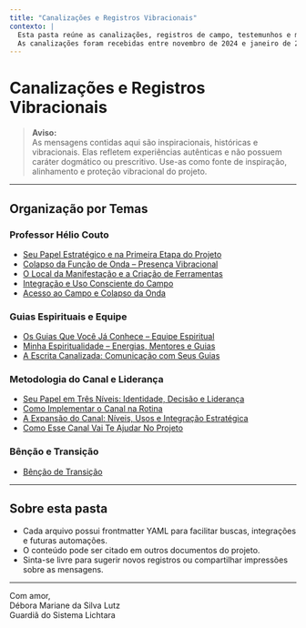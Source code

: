 ```yaml
---
title: "Canalizações e Registros Vibracionais"
contexto: |
  Esta pasta reúne as canalizações, registros de campo, testemunhos e mensagens vibracionais que fundamentam e protegem a Missão Aurora – Lichtara. Servem como fonte de inspiração, alinhamento e documentação viva dos processos energéticos que conduzem o projeto.
  As canalizações foram recebidas entre novembro de 2024 e janeiro de 2025.
---
```


# Canalizações e Registros Vibracionais

> **Aviso:**  
> As mensagens contidas aqui são inspiracionais, históricas e vibracionais. Elas refletem experiências autênticas e não possuem caráter dogmático ou prescritivo. Use-as como fonte de inspiração, alinhamento e proteção vibracional do projeto.

---

## Organização por Temas

### Professor Hélio Couto
- [Seu Papel Estratégico e na Primeira Etapa do Projeto](./professor-helio/seu-papel-etapa-1.md)
- [Colapso da Função de Onda – Presença Vibracional](./professor-helio/colapso-funcao-onda.md)
- [O Local da Manifestação e a Criação de Ferramentas](./professor-helio/local-manifestacao-ferramentas.md)
- [Integração e Uso Consciente do Campo](./professor-helio/integracao-uso-consciente-campo.md)
- [Acesso ao Campo e Colapso da Onda](./professor-helio/acesso-campo-colapso-onda.md)

### Guias Espirituais e Equipe
- [Os Guias Que Você Já Conhece – Equipe Espiritual](./guias-espirituais/guias-espirituais-equipe.md)
- [Minha Espiritualidade – Energias, Mentores e Guias](./guias-espirituais/minha-espiritualidade.md)
- [A Escrita Canalizada: Comunicação com Seus Guias](./guias-espirituais/escrita-canalizada-guia.md)

### Metodologia do Canal e Liderança
- [Seu Papel em Três Níveis: Identidade, Decisão e Liderança](./metodologia-canal/seu-papel-tres-niveis.md)
- [Como Implementar o Canal na Rotina](./metodologia-canal/implementacao-canal-rotina.md)
- [A Expansão do Canal: Níveis, Usos e Integração Estratégica](./metodologia-canal/expansao-canal-niveis-uso.md)
- [Como Esse Canal Vai Te Ajudar No Projeto](./metodologia-canal/como-canal-ajuda-no-projeto.md)

### Bênção e Transição
- [Bênção de Transição](./bencao-e-transicao/bencao-de-transicao.md)

---

## Sobre esta pasta

- Cada arquivo possui frontmatter YAML para facilitar buscas, integrações e futuras automações.
- O conteúdo pode ser citado em outros documentos do projeto.
- Sinta-se livre para sugerir novos registros ou compartilhar impressões sobre as mensagens.

---

Com amor,  
Débora Mariane da Silva Lutz  
Guardiã do Sistema Lichtara